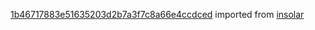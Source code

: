 [1b46717883e51635203d2b7a3f7c8a66e4ccdced](https://github.com/insolar/insolar/commit/1b46717883e51635203d2b7a3f7c8a66e4ccdced) imported from [insolar](https://github.com/insolar/insolar)
